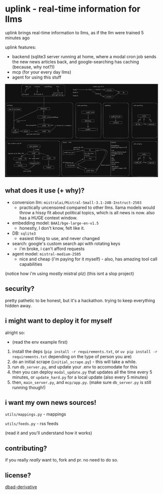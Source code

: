 # uplink - real-time information for llms
uplink brings real-time information to llms, as if the llm were trained 5 minutes ago

uplink features:
- backend (sqlite3 server running at home, where a modal cron job sends the new news articles back, and google-searching has caching (because, why not?))
- mcp (for your every day llms)
- agent for using this stuff

![backend info](assets/info.png)

## what does it use (+ why)?
- conversion llm: `mistralai/Mistral-Small-3.1-24B-Instruct-2503`
    - practically uncensored compared to other llms. llama models would throw a hissy fit about political topics, which is all news is now. also has a HUGE context window.
- embedding model: `BAAI/bge-large-en-v1.5`
    - honestly, I don't know, felt like it.
- DB: `sqlite3`
    - easiest thing to use, and never changed
- search: google's custom search api with rotating keys
    - i'm broke, i can't afford requests
- agent model: `mistral-medium-2505`
    - nice and cheap (i'm paying for it myself) - also, has amazing tool call capabilities

(notice how i'm using mostly mistral plz)
(this isnt a slop project)

## security?
pretty pathetic to be honest, but it's a hackathon. trying to keep everything hidden away.

## i might want to deploy it for myself

alright so:
- (read the env example first)
1. install the deps (`pip install -r requirements.txt`, or `uv pip install -r requirements.txt` depending on the type of person you are)
2. do an initial scrape (`initial_scrape.py`) -  this will take a while.
3. run `db_server.py`, and update your .env to accomodate for this
4. then you can deploy `modal_update.py` that updates all the time every 5 minutes, or `update_hard.py` for a local update (also every 5 minutes)
5. then, `main_server.py`, and `mcp/app.py`. (make sure `db_server.py` is still running though!)

## i want my own news sources!
`utils/mappings.py` - mappings

`utils/feeds.py` - rss feeds

(read it and you'll understand how it works)

## contributing?
if you really *really* want to, fork and pr. no need to do so.

## license?
[dbad-derivative](license)